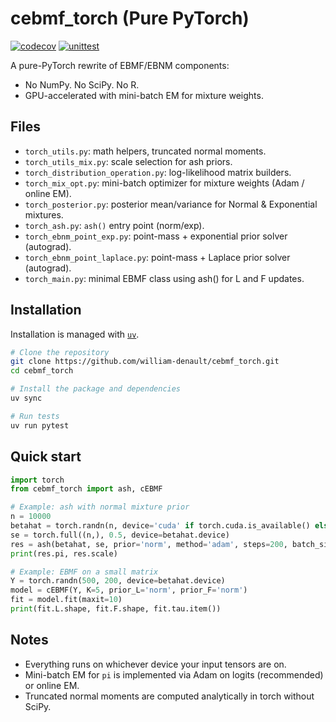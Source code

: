 # cebmf_torch (Pure PyTorch)

[![codecov](https://codecov.io/gh/william-denault/cebmf_torch/branch/main/graph/badge.svg)](https://codecov.io/gh/william-denault/cebmf_torch)
[![unittest](https://github.com/william-denault/cebmf_torch/actions/workflows/test.yml/badge.svg)](https://github.com/william-denault/cebmf_torch/actions/workflows/test.yml)

A pure-PyTorch rewrite of EBMF/EBNM components:
- No NumPy. No SciPy. No R.
- GPU-accelerated with mini-batch EM for mixture weights.

## Files
- `torch_utils.py`: math helpers, truncated normal moments.
- `torch_utils_mix.py`: scale selection for ash priors.
- `torch_distribution_operation.py`: log-likelihood matrix builders.
- `torch_mix_opt.py`: mini-batch optimizer for mixture weights (Adam / online EM).
- `torch_posterior.py`: posterior mean/variance for Normal & Exponential mixtures.
- `torch_ash.py`: `ash()` entry point (norm/exp).
- `torch_ebnm_point_exp.py`: point-mass + exponential prior solver (autograd).
- `torch_ebnm_point_laplace.py`: point-mass + Laplace prior solver (autograd).
- `torch_main.py`: minimal EBMF class using ash() for L and F updates.

## Installation

Installation is managed with [`uv`](https://docs.astral.sh/uv/getting-started/installation/).

```bash
# Clone the repository
git clone https://github.com/william-denault/cebmf_torch.git
cd cebmf_torch

# Install the package and dependencies
uv sync

# Run tests
uv run pytest
```

## Quick start

```python
import torch
from cebmf_torch import ash, cEBMF

# Example: ash with normal mixture prior
n = 10000
betahat = torch.randn(n, device='cuda' if torch.cuda.is_available() else 'cpu')
se = torch.full((n,), 0.5, device=betahat.device)
res = ash(betahat, se, prior='norm', method='adam', steps=200, batch_size=8192)
print(res.pi, res.scale)

# Example: EBMF on a small matrix
Y = torch.randn(500, 200, device=betahat.device)
model = cEBMF(Y, K=5, prior_L='norm', prior_F='norm')
fit = model.fit(maxit=10)
print(fit.L.shape, fit.F.shape, fit.tau.item())
```

## Notes

- Everything runs on whichever device your input tensors are on.
- Mini-batch EM for `pi` is implemented via Adam on logits (recommended) or online EM.
- Truncated normal moments are computed analytically in torch without SciPy.
